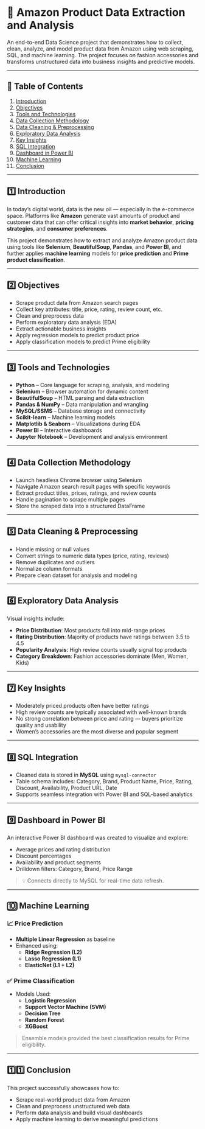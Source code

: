 
# 🛒 Amazon Product Data Extraction and Analysis

An end-to-end Data Science project that demonstrates how to collect, clean, analyze, and model product data from Amazon using web scraping, SQL, and machine learning. The project focuses on fashion accessories and transforms unstructured data into business insights and predictive models.

---

## 📌 Table of Contents

1. [Introduction](#introduction)  
2. [Objectives](#objectives)  
3. [Tools and Technologies](#tools-and-technologies)  
4. [Data Collection Methodology](#data-collection-methodology)  
5. [Data Cleaning & Preprocessing](#data-cleaning--preprocessing)  
6. [Exploratory Data Analysis](#exploratory-data-analysis)  
7. [Key Insights](#key-insights)  
8. [SQL Integration](#sql-integration)  
9. [Dashboard in Power BI](#dashboard-in-power-bi)  
10. [Machine Learning](#machine-learning)  
11. [Conclusion](#conclusion)

---

## 1️⃣ Introduction

In today’s digital world, data is the new oil — especially in the e-commerce space. Platforms like **Amazon** generate vast amounts of product and customer data that can offer critical insights into **market behavior**, **pricing strategies**, and **consumer preferences**.

This project demonstrates how to extract and analyze Amazon product data using tools like **Selenium**, **BeautifulSoup**, **Pandas**, and **Power BI**, and further applies **machine learning** models for **price prediction** and **Prime product classification**.

---

## 2️⃣ Objectives

- Scrape product data from Amazon search pages  
- Collect key attributes: title, price, rating, review count, etc.  
- Clean and preprocess data  
- Perform exploratory data analysis (EDA)  
- Extract actionable business insights  
- Apply regression models to predict product price  
- Apply classification models to predict Prime eligibility  

---

## 3️⃣ Tools and Technologies

- **Python** – Core language for scraping, analysis, and modeling  
- **Selenium** – Browser automation for dynamic content  
- **BeautifulSoup** – HTML parsing and data extraction  
- **Pandas & NumPy** – Data manipulation and wrangling  
- **MySQL/SSMS** – Database storage and connectivity  
- **Scikit-learn** – Machine learning models  
- **Matplotlib & Seaborn** – Visualizations during EDA  
- **Power BI** – Interactive dashboards  
- **Jupyter Notebook** – Development and analysis environment  

---

## 4️⃣ Data Collection Methodology

- Launch headless Chrome browser using Selenium  
- Navigate Amazon search result pages with specific keywords  
- Extract product titles, prices, ratings, and review counts  
- Handle pagination to scrape multiple pages  
- Store the scraped data into a structured DataFrame  

---

## 5️⃣ Data Cleaning & Preprocessing

- Handle missing or null values  
- Convert strings to numeric data types (price, rating, reviews)  
- Remove duplicates and outliers  
- Normalize column formats  
- Prepare clean dataset for analysis and modeling  

---

## 6️⃣ Exploratory Data Analysis

Visual insights include:

- **Price Distribution**: Most products fall into mid-range prices  
- **Rating Distribution**: Majority of products have ratings between 3.5 to 4.5  
- **Popularity Analysis**: High review counts usually signal top products  
- **Category Breakdown**: Fashion accessories dominate (Men, Women, Kids)

---

## 7️⃣ Key Insights

- Moderately priced products often have better ratings  
- High review counts are typically associated with well-known brands  
- No strong correlation between price and rating — buyers prioritize quality and usability  
- Women’s accessories are the most diverse and popular segment  

---

## 8️⃣ SQL Integration

- Cleaned data is stored in **MySQL** using `mysql-connector`  
- Table schema includes: Category, Brand, Product Name, Price, Rating, Discount, Availability, Product URL, Date  
- Supports seamless integration with Power BI and SQL-based analytics  

---

## 9️⃣ Dashboard in Power BI

An interactive Power BI dashboard was created to visualize and explore:

- Average prices and rating distribution  
- Discount percentages  
- Availability and product segments  
- Drilldown filters: Category, Brand, Price Range  

> 💡 Connects directly to MySQL for real-time data refresh.

---

## 🔟 Machine Learning

### 📈 Price Prediction  
- **Multiple Linear Regression** as baseline  
- Enhanced using:
  - **Ridge Regression (L2)**  
  - **Lasso Regression (L1)**  
  - **ElasticNet (L1 + L2)**  

### ✅ Prime Classification  
- Models Used:
  - **Logistic Regression**
  - **Support Vector Machine (SVM)**
  - **Decision Tree**
  - **Random Forest**
  - **XGBoost**

> Ensemble models provided the best classification results for Prime eligibility.

---

## 1️⃣1️⃣ Conclusion

This project successfully showcases how to:
- Scrape real-world product data from Amazon  
- Clean and preprocess unstructured web data  
- Perform data analysis and build visual dashboards  
- Apply machine learning to derive meaningful predictions  



